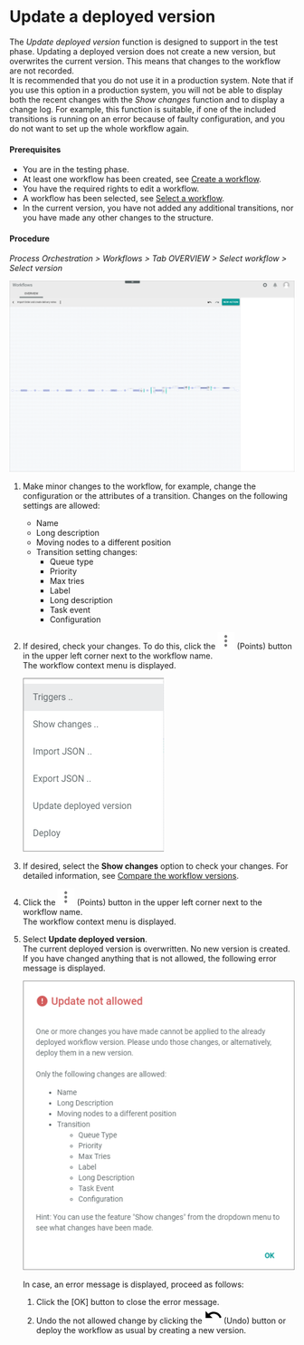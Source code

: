 # Update a deployed version

The *Update deployed version* function is designed to support in the test phase. Updating a deployed version does not create a new version, but overwrites the current version. This means that changes to the workflow are not recorded.   
It is recommended that you do not use it in a production system. Note that if you use this option in a production system, you will not be able to display both the recent changes with the *Show changes* function and to display a change log. For example, this function is suitable, if one of the included transitions is running on an error because of faulty configuration, and you do not want to set up the whole workflow again.   

#### Prerequisites

- You are in the testing phase. 
- At least one workflow has been created, see [Create a workflow](#create-a-workflow).
- You have the required rights to edit a workflow.
- A workflow has been selected, see [Select a workflow](#create-a-workflow).
- In the current version, you have not added any additional transitions, nor you have made any other changes to the structure.

#### Procedure

*Process Orchestration > Workflows > Tab OVERVIEW > Select workflow > Select version*

![Workflow editor](../../Assets/Screenshots/ActindoWorkFlow/Workflows/WorkflowEditor.png "[Workflow editor]")

1. Make minor changes to the workflow, for example, change the configuration or the attributes of a transition. Changes on the following settings are allowed:
    - Name
    - Long description
    - Moving nodes to a different position
    - Transition setting changes:
        - Queue type
        - Priority
        - Max tries <!--- hier kriege ich eine Fehlermeldung: Bug ticket https://internal-jira.actindo.com/browse/BUG-525 -->
        - Label
        - Long description
        - Task event
        - Configuration

2. If desired, check your changes. To do this, click the ![Points](../../Assets/Icons/Points02.png "[Points]") (Points) button in the upper left corner next to the workflow name.   
    The workflow context menu is displayed.

    ![Context menu](../../Assets/Screenshots/ActindoWorkFlow/Workflows/ContextMenu.png "[Context menu]")

3. If desired, select the **Show changes** option to check your changes. For detailed information, see [Compare the workflow versions](03_CompareWorkflows.md).

4. Click the ![Points](../../Assets/Icons/Points02.png "[Points]") (Points) button in the upper left corner next to the workflow name.   
    The workflow context menu is displayed.

5. Select **Update deployed version**.   
    The current deployed version is overwritten. No new version is created.  
    If you have changed anything that is not allowed, the following error message is displayed. 

    ![Update not allowed](../../Assets/Screenshots/ActindoWorkFlow/Workflows/UpdateNotAllowed.png "[Update not allowed]")

    In case, an error message is displayed, proceed as follows:
    1. Click the [OK] button to close the error message.
    2. Undo the not allowed change by clicking the ![Undo](../../Assets/Icons/Undo02.png "[Undo]") (Undo) button or deploy the workflow as usual by creating a new version.



    



